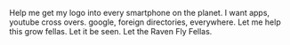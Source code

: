 Help me get my logo into every smartphone on the planet. I want apps, youtube cross overs. google, foreign directories, everywhere. Let me help this grow fellas. Let it be seen. Let the Raven Fly Fellas. 
